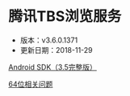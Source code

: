 # 腾讯TBS浏览服务

- 版本：v3.6.0.1371
- 更新日期：2018-11-29

[Android SDK（3.5完整版）](https://x5.tencent.com/tbs/sdk.html)

[64位相关问题](https://x5.tencent.com/tbs/technical.html#/detail/sdk/1/34cf1488-7dc2-41ca-a77f-0014112bcab7)